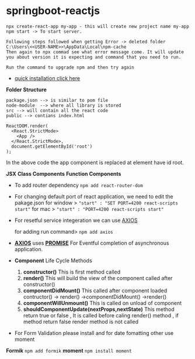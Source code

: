 # springboot-reactjs

	npx create-react-app my-app - this will create new project name my-app
	npm start -> To start server.
	
	Following steps followed when getting Error -> deleted folder C:\Users\<<USER-NAME>>\AppData\Local\npm-cache
	Then again to npx commad see what error message come. It will update you about version it is expecting and command that you need to run.
	
	Run the command to upgrade npm and then try again
  
- [quick installation click here](https://github.com/facebook/create-react-app)

**Folder Structure**

	package.json --> is similar to pom file
	node-module  --> where all library is stored
	src --> will contain all the react code
	public --> contians index.html

	ReactDOM.render(
	  <React.StrictMode>
	    <App />
	  </React.StrictMode>,
	  document.getElementById('root')
	);
	
In the above code the app component is replaced at element have id root.

**JSX**
**Class Components**
**Function Components**

- To add router dependency `npm add react-router-dom`
- For changing default port of react application, we need to edit the pakage.json
	for window > `"start" : "SET PORT=4200 react-scripts start"`
	for mac > `"start" : "PORT=4200 react-scripts start"`
	
- For resetful service integeration we can use [AXIOS](https://github.com/axios/axios)
	
	for adding run command> `npm add axios`
	
- **[AXIOS](https://github.com/axios/axios)** uses **[PROMISE](https://developer.mozilla.org/en-US/docs/Web/JavaScript/Reference/Global_Objects/Promise)** For Eventful completion of asynchronous application.

- **Component** Life Cycle Methods 

	1. **constructor()** This is first method called
	2. **render()** This will build the view of the component called after constructor()
	3. **componentDidMount()** This called after component loaded contructor() -> render() ->componentDidMount() ->render()
	4. **componentWillUnmount()** This is called on unload of component
	5. **shouldComponentUpdate(nextProps,nextState)** This method return true or false , It is called before caling render() method , if method return false render method is not called 

- For Form Validation please install and for date fomatting other use moment

 **Formik** `npm add formik`
 **moment** `npm install moment`
 
